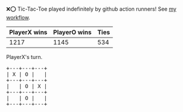 :x::o: Tic-Tac-Toe played indefinitely by github action runners! See [my workflow](.github/workflows/play.yaml).

|PlayerX wins|PlayerO wins|Ties|
|-|-|-|
|1217|1145|534|

PlayerX's turn.

<pre>
+---+---+---+
| X | O |   |
+---+---+---+
|   | O | X |
+---+---+---+
|   | O |   |
+---+---+---+
</pre>